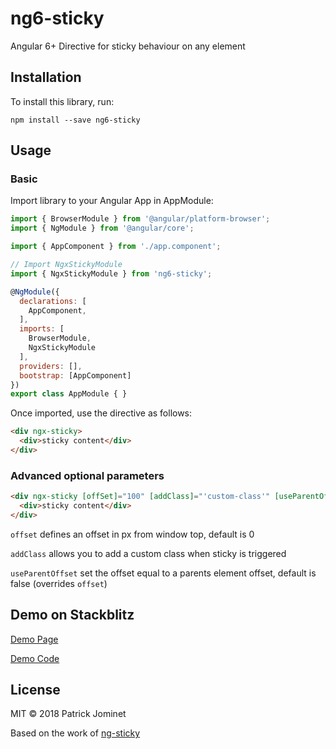 # ng6-sticky

Angular 6+ Directive for sticky behaviour on any element

## Installation

To install this library, run:

`npm install --save ng6-sticky`

## Usage

### Basic

Import library to your Angular App in AppModule:

``` javascript 
import { BrowserModule } from '@angular/platform-browser';
import { NgModule } from '@angular/core';

import { AppComponent } from './app.component';

// Import NgxStickyModule
import { NgxStickyModule } from 'ng6-sticky';

@NgModule({
  declarations: [
    AppComponent,
  ],
  imports: [
    BrowserModule,
    NgxStickyModule
  ],
  providers: [],
  bootstrap: [AppComponent]
})
export class AppModule { }
```

Once imported, use the directive as follows:

``` html
<div ngx-sticky>
  <div>sticky content</div>
</div>
```

### Advanced optional parameters

``` html
<div ngx-sticky [offSet]="100" [addClass]="'custom-class'" [useParentOffset]="true">
  <div>sticky content</div>
</div>
```

`offset` defines an offset in px from window top, default is 0

`addClass` allows you to add a custom class when sticky is triggered

`useParentOffset` set the offset equal to a parents element offset, default is false (overrides `offset`)

## Demo on Stackblitz

[Demo Page](https://angular-11ak7r.stackblitz.io/)

[Demo Code](https://stackblitz.com/edit/angular-11ak7r)

## License

MIT &copy; 2018 Patrick Jominet

Based on the work of [ng-sticky](https://github.com/jonasmedeiros/ng-sticky)
